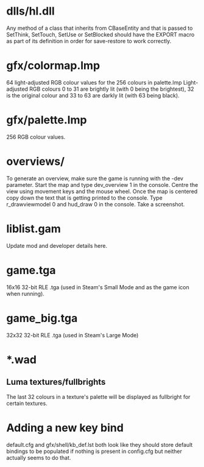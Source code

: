 
dlls/hl.dll
===========

Any method of a class that inherits from CBaseEntity and that is passed to SetThink, SetTouch, SetUse or SetBlocked should have the EXPORT macro as part of its definition in order for save-restore to work correctly.


gfx/colormap.lmp
================

64 light-adjusted RGB colour values for the 256 colours in palette.lmp
Light-adjusted RGB colours 0 to 31 are brightly lit (with 0 being the brightest), 32 is the original colour and 33 to 63 are darkly lit (with 63 being black).


gfx/palette.lmp
===============

256 RGB colour values.


overviews/
==========

To generate an overview, make sure the game is running with the -dev parameter.
Start the map and type dev_overview 1 in the console.
Centre the view using movement keys and the mouse wheel.
Once the map is centered copy down the text that is getting printed to the console.
Type r_drawviewmodel 0 and hud_draw 0 in the console.
Take a screenshot.


liblist.gam
===========

Update mod and developer details here.


game.tga
========

16x16 32-bit RLE .tga (used in Steam's Small Mode and as the game icon when running).


game_big.tga
============

32x32 32-bit RLE .tga (used in Steam's Large Mode)


*.wad
=====

Luma textures/fullbrights
-------------------------
The last 32 colours in a texture's palette will be displayed as fullbright for certain textures.


Adding a new key bind
=====================

default.cfg and gfx/shell/kb_def.lst both look like they should store default bindings to be populated if nothing is present in config.cfg but neither actually seems to do that.
